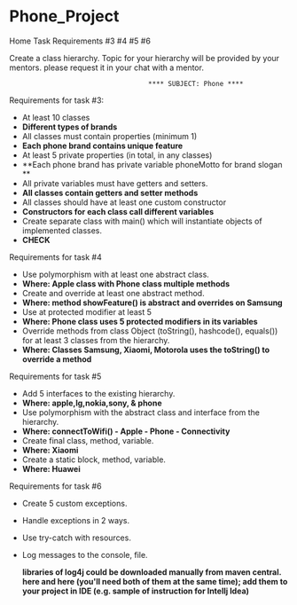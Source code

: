 # Phone_Project
Home Task Requirements #3 #4 #5 #6

Create a class hierarchy. Topic for your hierarchy will be provided by your mentors.
           please request it in your chat with a mentor.
 
                                       **** SUBJECT: Phone ****

Requirements for task #3:
- At least 10 classes
- **Different types of brands**
- All classes must contain properties (minimum 1)
- **Each phone brand contains unique feature**
- At least 5 private properties (in total, in any classes)
- **Each phone brand has private variable phoneMotto for brand slogan **
- All private variables must have getters and setters.
- **All classes contain getters and setter methods**
- All classes should have at least one custom constructor
- **Constructors for each class call different variables**
- Create separate class with main() which will instantiate objects of implemented classes.
- **CHECK**
 
Requirements for task #4
- Use polymorphism with at least one abstract class.
- ****Where: Apple class with Phone class multiple methods****
- Create and override at least one abstract method.
- ****Where: method showFeature() is abstract and overrides on Samsung****
- Use at protected modifier at least 5
- ****Where: Phone class uses 5 protected modifiers in its variables****
- Override methods from class Object (toString(), hashcode(), equals()) for at least 3 classes from the hierarchy.
- ****Where: Classes Samsung, Xiaomi, Motorola uses the toString() to override a method****
 
Requirements for task #5
- Add 5 interfaces to the existing hierarchy.
- ****Where: apple,lg,nokia,sony, & phone****
- Use polymorphism with the abstract class and interface from the hierarchy.
- ****Where: connectToWifi() - Apple - Phone - Connectivity****
- Create final class, method, variable.
- ****Where: Xiaomi****
- Create a static block, method, variable.
- ****Where: Huawei****

Requirements for task #6
- Create 5 custom exceptions.
- Handle exceptions in 2 ways.
- Use try-catch with resources.
- Log messages to the console, file.
    
  ****libraries of log4j could be downloaded manually from maven central.
    here and here (you'll need both of them at the same time); add them to your project in IDE 
    (e.g. sample of instruction for Intellj Idea)****
